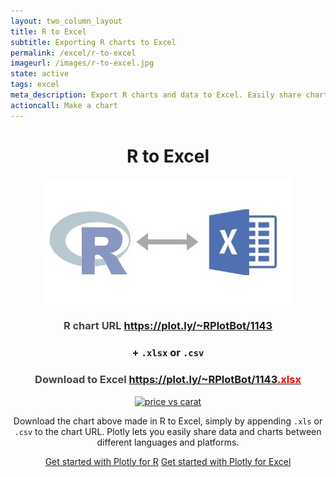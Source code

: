 ```yaml
---
layout: two_column_layout
title: R to Excel
subtitle: Exporting R charts to Excel
permalink: /excel/r-to-excel
imageurl: /images/r-to-excel.jpg
state: active
tags: excel
meta_description: Export R charts and data to Excel. Easily share charts and data between R and Excel users.
actioncall: Make a chart
---
```


<div style="text-align:center;">

<h1>R to Excel</h1>

<img src="/images/r-to-excel-cropped.jpg" alt="R to Excel" />

<h3 style="color:#444;">
    R chart URL <a href="https://plot.ly/~RPlotBot/1143" target="_blank">https://plot.ly/~RPlotBot/1143</a>
</h3>

<h3>+ <code>.xlsx</code> or <code>.csv</code></h3>

<h3 style="color:#444;">
    Download to Excel <a href="https://plot.ly/~RPlotBot/1143.xlsx" target="_blank">https://plot.ly/~RPlotBot/1143<span style="color:red;">.xlsx</span></a>
</h3>

<div>
    <a href="https://plot.ly/~RPlotBot/1143/" target="_blank" title="price vs carat" style="display: block; text-align: center;"><img src="https://plot.ly/~RPlotBot/1143.png" alt="price vs carat" style="max-width: 100%;width: 600px;"  width="600" onerror="this.onerror=null;this.src='https://plot.ly/404.png';" /></a>
    <script data-plotly="RPlotBot:1143"  src="https://plot.ly/embed.js" async></script>
</div>

<p>Download the chart above made in R to Excel, simply by appending <code>.xls</code> or <code>.csv</code> to the chart URL. Plotly lets you easily share data and charts between different languages and platforms.</p>

<p style="text-align:center;">
    <a class="button btn-large" href="https://plot.ly/r/">Get started with Plotly for R</a>
    <a class="button btn-large" href="http://help.plot.ly/excel/">Get started with Plotly for Excel</a>
</p>

</div>
